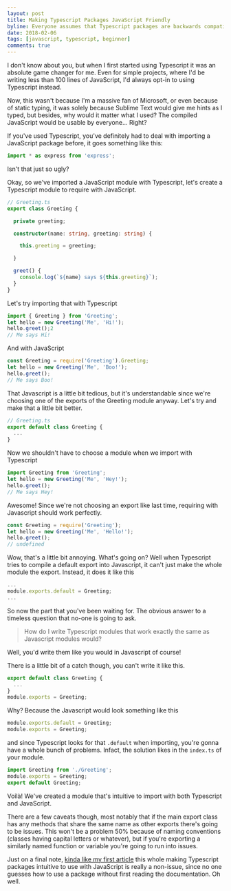 ```yaml
---
layout: post
title: Making Typescript Packages JavaScript Friendly
byline: Everyone assumes that Typescript packages are backwards compatible with JavaScript by default, but importing won't always work exactly how you think.
date: 2018-02-06 
tags: [javascript, typescript, beginner]
comments: true
---
```

I don't know about you, but when I first started using Typescript it was an absolute game changer for me. Even for simple projects, where I'd be writing less than 100 lines of JavaScript, I'd always opt-in to using Typescript instead. 

Now, this wasn't because I'm a massive fan of Microsoft, or even because of static typing, it was solely because Sublime Text would give me hints as I typed, but besides, why would it matter what I used? The compiled JavaScript would be usable by everyone... Right?

If you've used Typescript, you've definitely had to deal with importing a JavaScript package before, it goes something like this: 

```typescript
import * as express from 'express';
```

Isn't that just so ugly? 

Okay, so we've imported a JavaScript module with Typescript, let's create a Typescript module to require with JavaScript.

```typescript
// Greeting.ts
export class Greeting {

  private greeting;

  constructor(name: string, greeting: string) {

    this.greeting = greeting;

  }

  greet() {
    console.log(`${name} says ${this.greeting}`);
  }
}
```

Let's try importing that with Typescript

```typescript
import { Greeting } from 'Greeting';
let hello = new Greeting('Me', 'Hi!');
hello.greet();2
// Me says Hi!
```
And with JavaScript
```javascript
const Greeting = require('Greeting').Greeting;
let hello = new Greeting('Me', 'Boo!');
hello.greet();
// Me says Boo!
```
That Javascript is a little bit tedious, but it's understandable since we're choosing one of the exports of the Greeting module anyway. Let's try and make that a little bit better.
```typescript
// Greeting.ts
export default class Greeting {
  ...
}
```
Now we shouldn't have to choose a module when we import with Typescript
```typescript
import Greeting from 'Greeting';
let hello = new Greeting('Me', 'Hey!');
hello.greet();
// Me says Hey!
```
Awesome! Since we're not choosing an export like last time, requiring with Javascript should work perfectly.
```javascript
const Greeting = require('Greeting');
let hello = new Greeting('Me', 'Hello!');
hello.greet();
// undefined
```
Wow, that's a little bit annoying. What's going on? Well when Typescript tries to compile a default export into Javascript, it can't just make the whole module the export. Instead, it does it like this
```javascript
...
module.exports.default = Greeting;
...
```
So now the part that you've been waiting for. The obvious answer to a timeless question that no-one is going to ask. 

>How do I write Typescript modules that work exactly the same as Javascript modules would?

Well, you'd write them like you would in Javascript of course!  

There is a little bit of a catch though, you can't write it like this.
```typescript
export default class Greeting {
  ...
}
module.exports = Greeting;
```
Why? Because the Javascript would look something like this
```javascript
module.exports.default = Greeting;
module.exports = Greeting;
```
and since Typescript looks for that `.default` when importing, you're gonna have a whole bunch of problems. Infact, the solution likes in the `index.ts` of your module.
```typescript
import Greeting from './Greeting';
module.exports = Greeting;
export default Greeting;
```
Voilà! We've created a module that's intuitive to import with both Typescript and JavaScript. 

There are a few caveats though, most notably that if the main export class has any methods that share the same name as other exports there's going to be issues. This won't be a problem 50% because of naming conventions (classes having capital letters or whatever), but if you're exporting a similarly named function or variable you're going to run into issues. 

Just on a final note, [kinda like my first article](http://bennetthardwick.com/2017/10/31/params-in-c-go-backwards.html) this whole making Typescript packages intuitive to use with JavaScript is really a non-issue, since no one guesses how to use a package without first reading the documentation. Oh well.  
